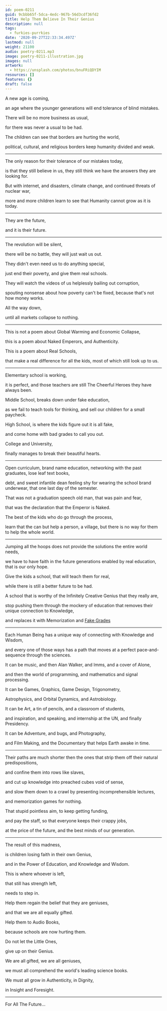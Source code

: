 ```yaml
---
id: poem-0211
guid: 9cbbb65f-5dca-4edc-967b-56d3cdf36fd2
title: Help Them Believe In Their Genius
description: null
tags:
  - furkies-purrkies
date: '2020-09-27T22:33:34.497Z'
lastmod: null
weight: 21100
audio: poetry-0211.mp3
image: poetry-0211-illustration.jpg
images: null
artwork:
  - https://unsplash.com/photos/bnuFRiQDYIM
resources: []
features: {}
draft: false
---
```


A new age is coming,

an age where the younger generations will end tolerance of blind mistakes.

There will be no more business as usual,

for there was never a usual to be had.

The children can see that borders are hurting the world,

political, cultural, and religious borders keep humanity divided and weak.

---

The only reason for their tolerance of our mistakes today,

is that they still believe in us, they still think we have the answers they are looking for.

But with internet, and disasters, climate change, and continued threats of nuclear war,

more and more children learn to see that Humanity cannot grow as it is today.

---

They are the future,

and it is their future.

---

The revolution will be silent,

there will be no battle, they will just wait us out.

They didn't even need us to do anything special,

just end their poverty, and give them real schools.

They will watch the videos of us helplessly bailing out corruption,

spouting nonsense about how poverty can't be fixed, because that's not how money works.

All the way down,

until all markets collapse to nothing.

---

This is not a poem about Global Warming and Economic Collapse,

this is a poem about Naked Emperors, and Authenticity.

This is a poem about Real Schools,

that make a real difference for all the kids, most of which still look up to us.

---

Elementary school is working,

it is perfect, and those teachers are still The Cheerful Heroes they have always been.

Middle School, breaks down under fake education,

as we fail to teach tools for thinking, and sell our children for a small paycheck.

High School, is where the kids figure out it is all fake,

and come home with bad grades to call you out.

College and University,

finally manages to break their beautiful hearts.

---

Open curriculum, brand name education, networking with the past graduates, lose leaf text books,

debt, and sweet infantile dean feeling shy for wearing the school brand underwear, that one last day of the semester.

That was not a graduation speech old man, that was pain and fear,

that was the declaration that the Emperor is Naked.

The best of the kids who do go through the process,

learn that the can but help a person, a village, but there is no way for them to help the whole world.

---

Jumping all the hoops does not provide the solutions the entire world needs,

we have to have faith in the future generations enabled by real education, that is our only hope.

Give the kids a school, that will teach them for real,

while there is still a better future to be had.

A school that is worthy of the Infinitely Creative Genius that they really are,

stop pushing them through the mockery of education that removes their unique connection to Knowledge,

and replaces it with Memorization and [Fake Grades](https://www.youtube.com/watch?v=DzSnvxejenY)

---

Each Human Being has a unique way of connecting with Knowledge and Wisdom,

and every one of those ways has a path that moves at a perfect pace-and-sequence through the sciences.

It can be music, and then Alan Walker, and lmms, and a cover of Alone,

and then the world of programming, and mathematics and signal processing.

It can be Games, Graphics, Game Design, Trigonometry,

Astrophysics, and Orbital Dynamics, and Astrobiology.

It can be Art, a tin of pencils, and a classroom of students,

and inspiration, and speaking, and internship at the UN, and finally Presidency.

It can be Adventure, and bugs, and Photography,

and Film Making, and the Documentary that helps Earth awake in time.

---

Their paths are much shorter then the ones that strip them off their natural predispositions,

and confine them into rows like slaves,

and cut up knowledge into preached cubes void of sense,

and slow them down to a crawl by presenting incomprehensible lectures,

and memorization games for nothing.

That stupid pointless aim, to keep getting funding,

and pay the staff, so that everyone keeps their crappy jobs,

at the price of the future, and the best minds of our generation.

---

The result of this madness,

is children losing faith in their own Genius,

and in the Power of Education, and Knowledge and Wisdom.

This is where whoever is left,

that still has strength left,

needs to step in.

Help them regain the belief that they are geniuses,

and that we are all equally gifted.

Help them to Audio Books,

because schools are now hurting them.

Do not let the Little Ones,

give up on their Genius.

We are all gifted, we are all geniuses,

we must all comprehend the world's leading science books.

We must all grow in Authenticity, in Dignity,

in Insight and Foresight.

---

For All The Future...
